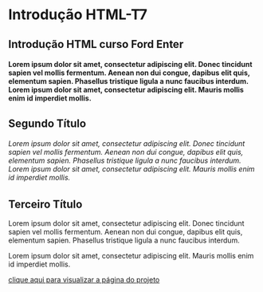 # Introdução HTML-T7 
## Introdução HTML curso Ford Enter
#### Lorem ipsum dolor sit amet, consectetur adipiscing elit. Donec tincidunt sapien vel mollis fermentum. Aenean non dui congue, dapibus elit quis, elementum sapien. Phasellus tristique ligula a nunc faucibus interdum. Lorem ipsum dolor sit amet, consectetur adipiscing elit. Mauris mollis enim id imperdiet mollis.
## Segundo Título
###### Lorem ipsum dolor sit amet, consectetur adipiscing elit. Donec tincidunt sapien vel mollis fermentum. Aenean non dui congue, dapibus elit quis, elementum sapien. Phasellus tristique ligula a nunc faucibus interdum. Lorem ipsum dolor sit amet, consectetur adipiscing elit. Mauris mollis enim id imperdiet mollis.
## Terceiro Título
Lorem ipsum dolor sit amet, consectetur adipiscing elit. Donec tincidunt sapien vel mollis fermentum. Aenean non dui congue, dapibus elit quis, elementum sapien. Phasellus tristique ligula a nunc faucibus interdum.

Lorem ipsum dolor sit amet, consectetur adipiscing elit. Mauris mollis enim id imperdiet mollis.

[clique aqui para visualizar a página do projeto](https://www.ford.com.br/sobre-a-ford/ford-enter/)
